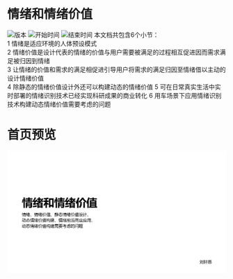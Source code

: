 # 情绪和情绪价值
<img src="https://img.shields.io/badge/版本-1.0.0-blue" alt="版本" />
<img src="https://img.shields.io/badge/开始时间-2025年6月9日-orange" alt="开始时间" />
<img src="https://img.shields.io/badge/结束时间-2025年6月24日-green" alt="结束时间" />
本文档共包含6个小节：<br>
1 情绪是适应环境的人体预设模式<br>
2 情绪价值是设计代表的情绪的价值与用户需要被满足的过程相互促进因而需求满足被归因到情绪<br>
3 让情绪的价值和需求的满足相促进引导用户将需求的满足归因至情绪借以主动的设计情绪价值<br>
4 除静态的情绪价值设计外还可以构建动态的情绪价值
5 可在日常真实生活中实时部署的情绪识别技术已经实现科研成果的商业转化
6 用车场景下应用情绪识别技术构建动态情绪价值需要考虑的问题

# 首页预览
![image](https://github.com/plainsu/onlyfiles/blob/main/%E6%83%85%E7%BB%AA%E5%92%8C%E6%83%85%E7%BB%AA%E4%BB%B7%E5%80%BC/%E6%83%85%E7%BB%AA%E5%92%8C%E6%83%85%E7%BB%AA%E4%BB%B7%E5%80%BC_%E5%88%98%E8%BD%A9%E6%98%82_01.png)
